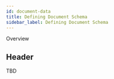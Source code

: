 ```yaml
---
id: document-data
title: Defining Document Schema
sidebar_label: Defining Document Schema
---
```


Overview

## Header

TBD
